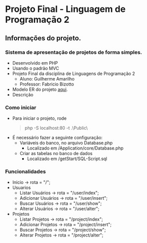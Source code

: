 # Projeto Final - Linguagem de Programação 2

## Informações do projeto.

### Sistema de apresentação de projetos de forma simples.
- Desenvolvido em PHP
- Usando o padrão MVC
- Projeto Final da disciplina de Linguagens de Programação 2
  - Aluno: Guilherme Amarilho
  - Professor: Fabricio Bizotto
- Modelo ER do projeto [aqui](https://github.com/GuilhermeAmarilho/ProjetoFinal-LP2/blob/master/getStart/ER.png).
- Descrição 
  
### Como iniciar
- Para iniciar o projeto, rode 
  > php -S localhost:80 -t .\Public\
- É necessário fazer a seguinte configuração: 
  - Variáveis do banco, no arquivo Database.php
    - Localizado em /Application/core/Database.php
  - Criar as tabelas no banco de dados
    - Localizado em /getStart/SQL-Script.sql

### Funcionalidades
- Inicio -> rota  = "/";
- Usuarios
  - Listar Usuários -> rota = "/user/index";
  - Adicionar Usuários -> rota = "/user/insert";
  - Buscar Usuários -> rota = "/user/show";
  - Alterar Usuários -> rota = "/user/alter";
- Projetos
  - Listar Projetos -> rota = "/project/index";
  - Adicionar Projetos -> rota = "/project/insert";
  - Buscar Projetos -> rota = "/project/show";
  - Alterar Projetos -> rota = "/project/alter";

